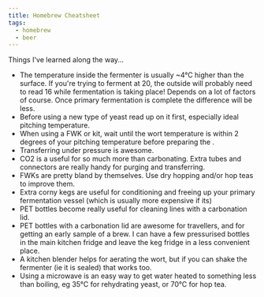 ```yaml
---
title: Homebrew Cheatsheet
tags:
  - homebrew
  - beer
---
```


Things I've learned along the way...

- The temperature inside the fermenter is usually ~4°C higher than the surface. If you're trying to ferment at 20, the outside will probably need to read 16 while fermentation is taking place! Depends on a lot of factors of course. Once primary fermentation is complete the difference will be less.
- Before using a new type of yeast read up on it first, especially ideal pitching temperature.
- When using a FWK or kit, wait until the wort temperature is within 2 degrees of your pitching temperature before preparing the .
- Transferring under pressure is awesome.
- CO2 is a useful for so much more than carbonating. Extra tubes and connectors are really handy for purging and transferring.
- FWKs are pretty bland by themselves. Use dry hopping and/or hop teas to improve them.
- Extra corny kegs are useful for conditioning and freeing up your primary fermentation vessel (which is usually more expensive if its)
- PET bottles become really useful for cleaning lines with a carbonation lid.
- PET bottles with a carbonation lid are awesome for travellers, and for getting an early sample of a brew. I can have a few pressurised bottles in the main kitchen fridge and leave the keg fridge in a less convenient place.
- A kitchen blender helps for aerating the wort, but if you can shake the fermenter (ie it is sealed) that works too.
- Using a microwave is an easy way to get water heated to something less than boiling, eg 35°C for rehydrating yeast, or 70°C for hop tea.
